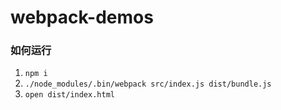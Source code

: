 # webpack-demos

### 如何运行
1. `npm i`
2. `./node_modules/.bin/webpack src/index.js dist/bundle.js`
3. `open dist/index.html`

